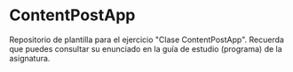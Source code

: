 # ContentPostApp

Repositorio de plantilla para el ejercicio "Clase ContentPostApp". Recuerda que puedes consultar su enunciado en la guía de estudio (programa) de la asignatura.
